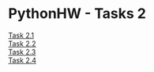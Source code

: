 # PythonHW - Tasks 2
[Task 2.1](1/Task2.1.md)           
[Task 2.2](Task2.2.md)     
[Task 2.3](Task2.3.md)     
[Task 2.4](Task2.4.md)       